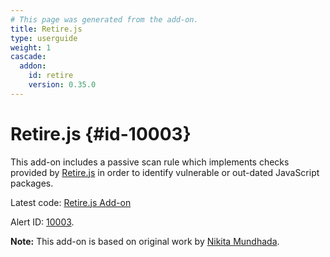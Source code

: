 ```yaml
---
# This page was generated from the add-on.
title: Retire.js
type: userguide
weight: 1
cascade:
  addon:
    id: retire
    version: 0.35.0
---
```


# Retire.js {#id-10003}

This add-on includes a passive scan rule which implements checks provided by [Retire.js](https://retirejs.github.io/retire.js/) in order to identify vulnerable or out-dated JavaScript packages.

Latest code: [Retire.js Add-on](https://github.com/zaproxy/zap-extensions/blob/main/addOns/retire/)

Alert ID: [10003](/docs/alerts/10003/).

**Note:** This add-on is based on original work by [Nikita Mundhada](https://github.com/nikmmy/retire).
